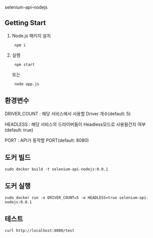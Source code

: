 selenium-api-nodejs

## Getting Start
1. Node.js 패키지 설치

        npm i
    
2. 실행

        npm start
        
      또는

        node app.js

## 환경변수

DRIVER_COUNT : 해당 서비스에서 사용할 Driver 개수(default: 5)

HEADLESS : 해당 서비스의 드라이버들이 Headless모드로 사용될건지 여부(default: true)

PORT : API가 동작할 PORT(default: 8080)

## 도커 빌드

    sudo docker build -t selenium-api-nodejs:0.0.1

## 도커 실행

    sudo docker run -e DRIVER_COUNT=5 -e HEADLESS=true selenium-api-nodejs:0.0.1
    
## 테스트

    curl http://localhost:8080/test